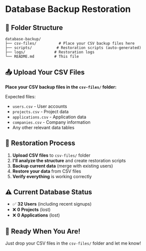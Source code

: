 # Database Backup Restoration

## 📁 Folder Structure

```
database-backup/
├── csv-files/          # Place your CSV backup files here
├── scripts/           # Restoration scripts (auto-generated)
├── logs/             # Restoration logs
└── README.md         # This file
```

## 📤 Upload Your CSV Files

**Place your CSV backup files in the `csv-files/` folder:**

Expected files:
- `users.csv` - User accounts
- `projects.csv` - Project data  
- `applications.csv` - Application data
- `companies.csv` - Company information
- Any other relevant data tables

## 🔧 Restoration Process

1. **Upload CSV files** to `csv-files/` folder
2. **I'll analyze the structure** and create restoration scripts
3. **Backup current data** (merge with existing users)
4. **Restore your data** from CSV files
5. **Verify everything** is working correctly

## ⚠️ Current Database Status

- ✅ **32 Users** (including recent signups)
- ❌ **0 Projects** (lost)
- ❌ **0 Applications** (lost)

## 🚀 Ready When You Are!

Just drop your CSV files in the `csv-files/` folder and let me know! 